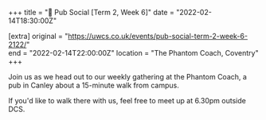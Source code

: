 +++
title = "🍔 Pub Social [Term 2, Week 6]"
date = "2022-02-14T18:30:00Z"

[extra]
original = "https://uwcs.co.uk/events/pub-social-term-2-week-6-2122/"    
end = "2022-02-14T22:00:00Z"
location = "The Phantom Coach, Coventry"
+++

Join us as we head out to our weekly gathering at the Phantom Coach, a pub in Canley about a 15-minute walk from campus.

If you'd like to walk there with us, feel free to meet up at 6.30pm outside DCS.


